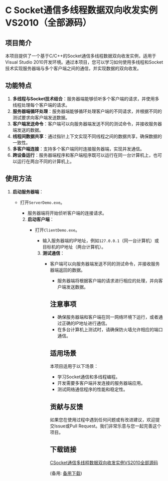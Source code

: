 # C Socket通信多线程数据双向收发实例VS2010（全部源码）

## 项目简介

本项目提供了一个基于C/C++的Socket通信多线程数据双向收发实例，适用于Visual Studio 2010开发环境。通过本项目，您可以学习如何使用多线程和Socket技术实现服务器端与多个客户端之间的通信，并实现数据的双向收发。

## 功能特点

1. **多线程与Socket技术结合**：服务器端能够侦听多个客户端的请求，并使用多线程处理每个客户端的请求。
2. **服务器端循环处理**：服务器端能够循环处理客户端的不同请求，并根据不同的测试要求向客户端发送数据。
3. **客户端发送命令**：客户端可以向服务器端发送不同的测试命令，并接收服务器端发送的数据。
4. **线程间数据共享**：通过指针上下文实现不同线程之间的数据共享，确保数据的一致性。
5. **多客户端连接**：支持多个客户端同时连接服务器端，实现并发通信。
6. **跨设备运行**：服务器端程序和客户端程序既可以运行在同一台计算机上，也可以运行在两台不同的计算机上。

## 使用方法

1. **启动服务器端**：
   - 打开`ServerDemo.exe`。
      - 服务器端将开始侦听客户端的连接请求。

      2. **启动客户端**：
         - 打开`ClientDemo.exe`。
            - 输入服务器端的IP地址，例如`127.0.0.1`（同一台计算机）或目标机的IP地址（两台计算机）。

            3. **测试通信**：
               - 客户端可以向服务器端发送不同的测试命令，并接收服务器端返回的数据。
                  - 服务器端将根据客户端的请求进行相应的处理，并向客户端发送数据。

                  ## 注意事项

                  - 确保服务器端和客户端在同一网络环境下运行，或者通过正确的IP地址进行通信。
                  - 在多台计算机上测试时，请确保防火墙允许相应的端口通信。

                  ## 适用场景

                  本项目适用于以下场景：
                  - 学习Socket通信和多线程编程。
                  - 开发需要多客户端并发连接的服务器端应用。
                  - 测试网络通信程序的性能和稳定性。

                  ## 贡献与反馈

                  如果您在使用过程中遇到任何问题或有改进建议，欢迎提交Issue或Pull Request。我们非常乐意与您一起完善这个项目。

                  ## 下载链接
                  [CSocket通信多线程数据双向收发实例VS2010全部源码](https://pan.quark.cn/s/4362a27cdd4b) 

                  (备用: [备用下载](https://pan.baidu.com/s/1GwUpOIXQoPa4R9bMFYalwA?pwd=1234))
